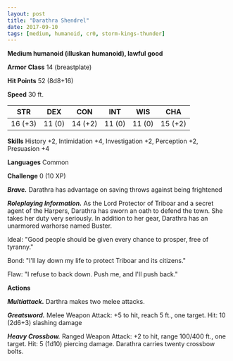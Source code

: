 ```yaml
---
layout: post
title: "Darathra Shendrel"
date: 2017-09-10
tags: [medium, humanoid, cr0, storm-kings-thunder]
---
```


**Medium humanoid (illuskan humanoid), lawful good**

**Armor Class** 14 (breastplate)

**Hit Points** 52 (8d8+16)

**Speed** 30 ft.

|   STR   |   DEX   |   CON   |   INT   |   WIS   |   CHA   |
|:-----:|:-----:|:-----:|:-----:|:-----:|:-----:|
| 16 (+3) | 11 (0) | 14 (+2) | 11 (0) | 11 (0) | 15 (+2) |

**Skills** History +2, Intimidation +4, Investigation +2, Perception +2, Presuasion +4

**Languages** Common

**Challenge** 0 (10 XP)

***Brave.*** Darathra has advantage on saving throws against being frightened

***Roleplaying Information.*** As the Lord Protector of Triboar and a secret agent of the Harpers, Darathra has sworn an oath to defend the town. She takes her duty very seriously. In addition to her gear, Darathra has an unarmored warhorse named Buster.

Ideal: "Good people should be given every chance to prosper, free of tyranny."

Bond: "I'll lay down my life to protect Triboar and its citizens."

Flaw: "I refuse to back down. Push me, and I'll push back."

**Actions**

***Multiattack.*** Darthra makes two melee attacks.

***Greatsword.*** Melee Weapon Attack: +5 to hit, reach 5 ft., one target. Hit: 10 (2d6+3) slashing damage

***Heavy Crossbow.*** Ranged Weapon Attack: +2 to hit, range 100/400 ft., one target. Hit: 5 (1d10) piercing damage. Darathra carries twenty crossbow bolts.

